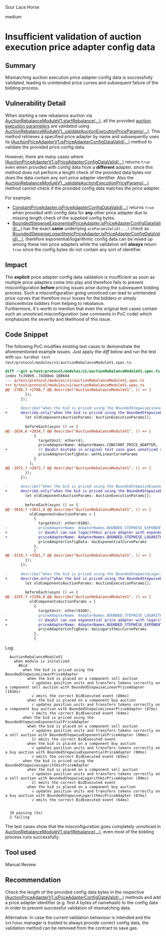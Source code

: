 Sour Lace Horse

medium

# Insufficient validation of auction execution price adapter config data

## Summary
Mismatching auction execution price adapter config data is successfully validated, leading to unintended price curves and subsequent failure of the bidding process.

## Vulnerability Detail
When starting a new rebalance auction via [AuctionRebalanceModuleV1.startRebalance(...)](https://github.com/IndexCoop/index-protocol/blob/663e64efaa95df2247afa8926d4cfb42948f54fe/contracts/protocol/modules/v1/AuctionRebalanceModuleV1.sol#L223-L282), all the provided [auction execution parameters](https://github.com/IndexCoop/index-protocol/blob/663e64efaa95df2247afa8926d4cfb42948f54fe/contracts/protocol/modules/v1/AuctionRebalanceModuleV1.sol#L62-L66) are validated using [AuctionRebalanceModuleV1._validateAuctionExecutionPriceParams(...)](https://github.com/IndexCoop/index-protocol/blob/663e64efaa95df2247afa8926d4cfb42948f54fe/contracts/protocol/modules/v1/AuctionRebalanceModuleV1.sol#L1286-L1294). This method retrieves a specified price adapter by name and subsequently uses its [IAuctionPriceAdapterV1.isPriceAdapterConfigDataValid(...)](https://github.com/IndexCoop/index-protocol/blob/663e64efaa95df2247afa8926d4cfb42948f54fe/contracts/interfaces/IAuctionPriceAdapterV1.sol#L53-L66) method to validate the provided price config data.  

However, there are many cases where [IAuctionPriceAdapterV1.isPriceAdapterConfigDataValid(...)](https://github.com/IndexCoop/index-protocol/blob/663e64efaa95df2247afa8926d4cfb42948f54fe/contracts/interfaces/IAuctionPriceAdapterV1.sol#L53-L66) returns `true` even when provided with config data from a **different** adapter, since this method does not perform a length check of the provided data bytes nor does the data contain any sort price adapter identifier. Also the  [AuctionRebalanceModuleV1._validateAuctionExecutionPriceParams(...)](https://github.com/IndexCoop/index-protocol/blob/663e64efaa95df2247afa8926d4cfb42948f54fe/contracts/protocol/modules/v1/AuctionRebalanceModuleV1.sol#L1286-L1294) method cannot check if the provided config data matches the price adapter.  

For example:
* [ConstantPriceAdapter.isPriceAdapterConfigDataValid(...)](https://github.com/IndexCoop/index-protocol/blob/663e64efaa95df2247afa8926d4cfb42948f54fe/contracts/protocol/integration/auction-price/ConstantPriceAdapter.sol#L35-L51) returns `true` when provided with config data for **any** other price adapter due to missing length check of the supplied config bytes.
* [BoundedStepwiseExponentialPriceAdapter.isPriceAdapterConfigDataValid(...)](https://github.com/IndexCoop/index-protocol/blob/663e64efaa95df2247afa8926d4cfb42948f54fe/contracts/protocol/integration/auction-price/BoundedStepwiseExponentialPriceAdapter.sol#L90-L115) has the exact **same** underlying `areParamsValid(...)` check as [BoundedStepwiseLogarithmicPriceAdapter.isPriceAdapterConfigDataValid(...)](https://github.com/IndexCoop/index-protocol/blob/663e64efaa95df2247afa8926d4cfb42948f54fe/contracts/protocol/integration/auction-price/BoundedStepwiseLogarithmicPriceAdapter.sol#L90-L115), therefore exponential/logarithmic config data can be mixed up among these two price adapters while the validation will **always** return `true` since the config bytes do not contain any sort of identifier.

## Impact

The **explicit** price adapter config data validation is insufficient as soon as multiple price adapters come into play and therefore fails to prevent misconfiguration **before** pricing issues arise during the subsequent bidding process. Such a misconfiguration going unnoticed can lead to unintended price curves that therefore incur losses for the bidders or simply disincentivize bidders from helping to rebalance.  
Furthermore, it's worth to mention that even the original test cases contain such an unnoticed misconfiguration (see comments in PoC code) which emphasizes the severity and likelihood of this issue.

## Code Snippet

The following PoC modifies existing test cases to demonstrate the aforementioned example issues. Just apply the *diff* below and run the test with `npx hardhat test test/protocol/modules/v1/auctionRebalanceModuleV1.spec.ts`.
```diff
diff --git a/test/protocol/modules/v1/auctionRebalanceModuleV1.spec.ts b/test/protocol/modules/v1/auctionRebalanceModuleV1.spec.ts
index fc35069..74388eb 100644
--- a/test/protocol/modules/v1/auctionRebalanceModuleV1.spec.ts
+++ b/test/protocol/modules/v1/auctionRebalanceModuleV1.spec.ts
@@ -2788,7 +2788,7 @@ describe("AuctionRebalanceModuleV1", () => {
         });
       });
 
-      describe("when the bid is priced using the BoundedStepwiseLinearPriceAdapter", async () => {
+      describe.only("when the bid is priced using the BoundedStepwiseLinearPriceAdapter", async () => {
         let oldComponentsAuctionParams: AuctionExecutionParams[];
 
         beforeEach(async () => {
@@ -2834,6 +2834,7 @@ describe("AuctionRebalanceModuleV1", () => {
             {
               targetUnit: ether(4),
               priceAdapterName: AdapterNames.CONSTANT_PRICE_ADAPTER,
+              // @audit mistake in original test case goes unnoticed since const price adapter accepts other config data too
               priceAdapterConfigData: wethLinearCurveParams
             }
           ];
@@ -2972,7 +2973,7 @@ describe("AuctionRebalanceModuleV1", () => {
         });
       });
 
-      describe("when the bid is priced using the BoundedStepwiseExponentialPriceAdapter", async () => {
+      describe.only("when the bid is priced using the BoundedStepwiseExponentialPriceAdapter", async () => {
         let oldComponentsAuctionParams: AuctionExecutionParams[];
 
         beforeEach(async () => {
@@ -3010,7 +3011,8 @@ describe("AuctionRebalanceModuleV1", () => {
           oldComponentsAuctionParams = [
             {
               targetUnit: ether(9100),
-              priceAdapterName: AdapterNames.BOUNDED_STEPWISE_EXPONENTIAL_PRICE_ADAPTER,
+              // @audit can use logarithmic price adapter with exponential config data without "Price adapter config data invalid" error
+              priceAdapterName: AdapterNames.BOUNDED_STEPWISE_LOGARITHMIC_PRICE_ADAPTER,
               priceAdapterConfigData: daiExponentialCurveParams
             },
             {
@@ -3159,7 +3161,7 @@ describe("AuctionRebalanceModuleV1", () => {
         });
       });
 
-      describe("when the bid is priced using the BoundedStepwiseLogarithmicPriceAdapter", async () => {
+      describe.only("when the bid is priced using the BoundedStepwiseLogarithmicPriceAdapter", async () => {
         let oldComponentsAuctionParams: AuctionExecutionParams[];
 
         beforeEach(async () => {
@@ -3197,7 +3199,8 @@ describe("AuctionRebalanceModuleV1", () => {
           oldComponentsAuctionParams = [
             {
               targetUnit: ether(9100),
-              priceAdapterName: AdapterNames.BOUNDED_STEPWISE_LOGARITHMIC_PRICE_ADAPTER,
+              // @audit can use exponential price adapter with logarithmic config data without "Price adapter config data invalid" error
+              priceAdapterName: AdapterNames.BOUNDED_STEPWISE_EXPONENTIAL_PRICE_ADAPTER,
               priceAdapterConfigData: daiLogarithmicCurveParams
             },
             {

```

Log:
```log
  AuctionRebalanceModuleV1
    when module is initalized
      #bid
        when the bid is priced using the BoundedStepwiseLinearPriceAdapter
          when the bid is placed on a component sell auction
            √ updates position units and transfers tokens correctly on a component sell auction with BoundedStepwiseLinearPriceAdapter (102ms)
            √ emits the correct BidExecuted event (80ms)
          when the bid is placed on a component buy auction
            √ updates position units and transfers tokens correctly on a component buy auction with BoundedStepwiseLinearPriceAdapter (87ms)
            √ emits the correct BidExecuted event (64ms)
        when the bid is priced using the BoundedStepwiseExponentialPriceAdapter
          when the bid is placed on a component sell auction
            √ updates position units and transfers tokens correctly on a sell auction with BoundedStepwiseExponentialPriceAdapter (88ms)
            1) emits the correct BidExecuted event
          when the bid is placed on a component buy auction
            √ updates position units and transfers tokens correctly on a buy auction with BoundedStepwiseExponentialPriceAdapter (90ms)
            √ emits the correct BidExecuted event (65ms)
        when the bid is priced using the BoundedStepwiseLogarithmicPriceAdapter
          when the bid is placed on a component sell auction
            √ updates position units and transfers tokens correctly on a sell auction with BoundedStepwiseLogarithmicPriceAdapter (89ms)
            2) emits the correct BidExecuted event
          when the bid is placed on a component buy auction
            √ updates position units and transfers tokens correctly on a buy auction with BoundedStepwiseLogarithmicPriceAdapter (87ms)
            √ emits the correct BidExecuted event (64ms)


  10 passing (5s)
  2 failing
```

The test cases show that the misconfiguration goes completely unnoticed in [AuctionRebalanceModuleV1.startRebalance(...)](https://github.com/IndexCoop/index-protocol/blob/663e64efaa95df2247afa8926d4cfb42948f54fe/contracts/protocol/modules/v1/AuctionRebalanceModuleV1.sol#L223-L282), even most of the bidding process runs successfully.

## Tool used

Manual Review

## Recommendation
Check the length of the provided config data bytes in the respective [IAuctionPriceAdapterV1.isPriceAdapterConfigDataValid(...)](https://github.com/IndexCoop/index-protocol/blob/663e64efaa95df2247afa8926d4cfb42948f54fe/contracts/interfaces/IAuctionPriceAdapterV1.sol#L53-L66) methods and add a price adapter identifier (e.g. first 4 bytes of namehash) to the config data in order to prevent successful validation of mismatching data.  

Alternative: In case the current validation behaviour is intended and the `SetToken` manager is trusted to always provide correct config data, the validation method can be removed from the contract to save gas.
